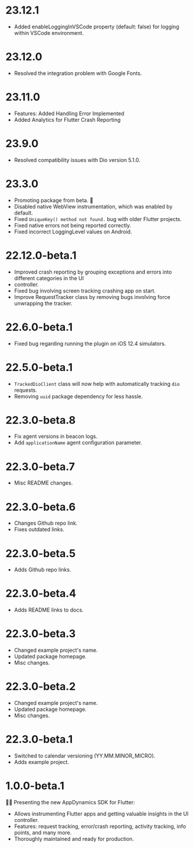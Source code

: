 # 23.12.1
* Added enableLoggingInVSCode property (default: false) for logging within VSCode environment.

# 23.12.0
* Resolved the integration problem with Google Fonts.

# 23.11.0
* Features: Added Handling Error Implemented
* Added Analytics for Flutter Crash Reporting


# 23.9.0
* Resolved compatibility issues with Dio version 5.1.0.


# 23.3.0
* Promoting package from beta. 🎊
* Disabled native WebView instrumentation, which was enabled by default.
* Fixed `UniqueKey() method not found.` bug with older Flutter projects.
* Fixed native errors not being reported correctly.
* Fixed incorrect LoggingLevel values on Android.


# 22.12.0-beta.1
* Improved crash reporting by grouping exceptions and errors into different categories in the UI
* controller.
* Fixed bug involving screen tracking crashing app on start.
* Improve RequestTracker class by removing bugs involving force unwrapping the tracker.

# 22.6.0-beta.1
* Fixed bug regarding running the plugin on iOS 12.4 simulators.

# 22.5.0-beta.1
* `TrackedDioClient` class will now help with automatically tracking `dio` requests.
* Removing `uuid` package dependency for less hassle.

# 22.3.0-beta.8
* Fix agent versions in beacon logs.
* Add `applicationName` agent configuration parameter.

# 22.3.0-beta.7
* Misc README changes.

# 22.3.0-beta.6
* Changes Github repo link.
* Fixes outdated links.

# 22.3.0-beta.5
* Adds Github repo links.

# 22.3.0-beta.4
* Adds README links to docs.

# 22.3.0-beta.3
* Changed example project's name.
* Updated package homepage.
* Misc changes.

# 22.3.0-beta.2
* Changed example project's name.
* Updated package homepage.
* Misc changes.

# 22.3.0-beta.1
* Switched to calendar versioning (YY.MM.MINOR_MICRO).
* Adds example project.

# 1.0.0-beta.1

🎉🎊 Presenting the new AppDynamics SDK for Flutter:
* Allows instrumenting Flutter apps and getting valuable insights in the UI controller.
* Features: request tracking, error/crash reporting, activity tracking, info points, and many more.
* Thoroughly maintained and ready for production.